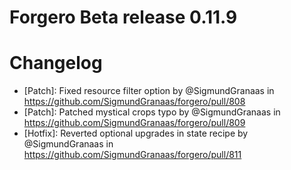 # Forgero Beta release 0.11.9

# Changelog

* [Patch]: Fixed resource filter option by @SigmundGranaas in https://github.com/SigmundGranaas/forgero/pull/808
* [Patch]: Patched mystical crops typo by @SigmundGranaas in https://github.com/SigmundGranaas/forgero/pull/809
* [Hotfix]: Reverted optional upgrades in state recipe by @SigmundGranaas in https://github.com/SigmundGranaas/forgero/pull/811
